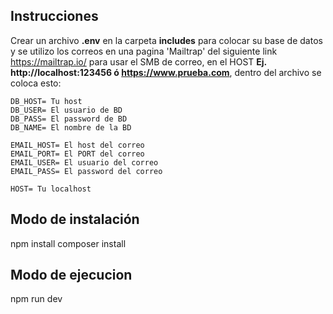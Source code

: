 ## Instrucciones
Crear un archivo **.env** en la carpeta **includes** para colocar su base de datos y se utilizo los correos en una pagina 'Mailtrap' del siguiente link https://mailtrap.io/ para usar el SMB de correo, en el HOST **Ej. http://localhost:123456 ó https://www.prueba.com**, dentro del archivo se coloca esto:

    DB_HOST= Tu host
    DB_USER= El usuario de BD
    DB_PASS= El password de BD
    DB_NAME= El nombre de la BD
	
    EMAIL_HOST= El host del correo
    EMAIL_PORT= El PORT del correo
    EMAIL_USER= El usuario del correo
    EMAIL_PASS= El password del correo
	
	HOST= Tu localhost

## Modo de instalación
npm install
composer install

## Modo de ejecucion
npm run dev
